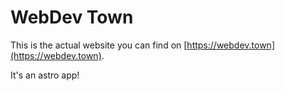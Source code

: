 # WebDev Town

This is the actual website you can find on [https://webdev.town](https://webdev.town).

It's an astro app!